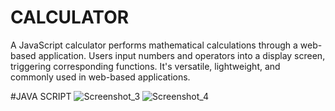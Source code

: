 # CALCULATOR
A JavaScript calculator performs mathematical calculations through a web-based application. Users input numbers and operators into a display screen, triggering corresponding functions. It's versatile, lightweight, and commonly used in web-based applications.


#JAVA SCRIPT
![Screenshot_3](https://user-images.githubusercontent.com/101426136/235823939-bb2a2203-5be7-450e-8515-5c0fb9959050.png)
![Screenshot_4](https://user-images.githubusercontent.com/101426136/235823988-9248acf2-2f94-4f2b-b08d-04bfe930048b.png)
